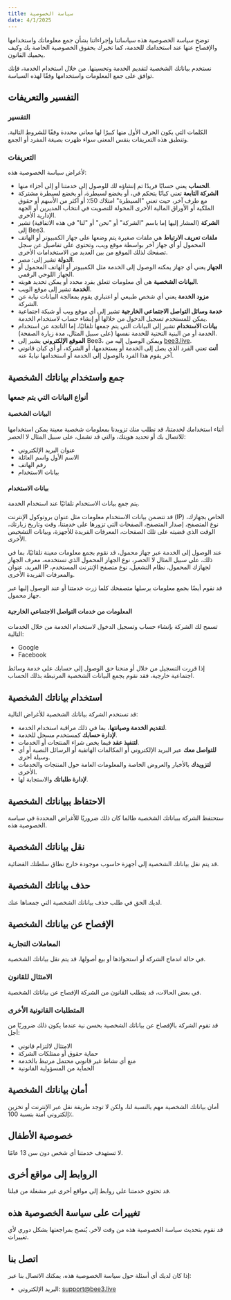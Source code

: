 ```yaml
---
title: سياسة الخصوصية
date: 4/1/2025
---
```


توضح سياسة الخصوصية هذه سياساتنا وإجراءاتنا بشأن جمع معلوماتك واستخدامها والإفصاح عنها عند استخدامك للخدمة، كما تخبرك بحقوق الخصوصية الخاصة بك وكيف يحميك القانون.

نستخدم بياناتك الشخصية لتقديم الخدمة وتحسينها. من خلال استخدام الخدمة، فإنك توافق على جمع المعلومات واستخدامها وفقًا لهذه السياسة.

## التفسير والتعريفات

### التفسير

الكلمات التي يكون الحرف الأول منها كبيرًا لها معاني محددة وفقًا للشروط التالية. وتنطبق هذه التعريفات بنفس المعنى سواء ظهرت بصيغة المفرد أو الجمع.

### التعريفات

لأغراض سياسة الخصوصية هذه:

- **الحساب** يعني حسابًا فريدًا تم إنشاؤه لك للوصول إلى خدمتنا أو إلى أجزاء منها.
- **الشركة التابعة** تعني كيانًا يتحكم في، أو يخضع لسيطرة، أو يخضع لسيطرة مشتركة مع طرف آخر، حيث تعني "السيطرة" امتلاك 50٪ أو أكثر من الأسهم أو حقوق الملكية أو الأوراق المالية الأخرى المخولة للتصويت في انتخاب المديرين أو الجهة الإدارية الأخرى.
- **الشركة** (المشار إليها إما باسم "الشركة" أو "نحن" أو "لنا" في هذه الاتفاقية) تشير إلى Bee3.
- **ملفات تعريف الارتباط** هي ملفات صغيرة يتم وضعها على جهاز الكمبيوتر أو الهاتف المحمول أو أي جهاز آخر بواسطة موقع ويب، وتحتوي على تفاصيل عن سجل تصفحك لذلك الموقع من بين العديد من الاستخدامات الأخرى.
- **الدولة** تشير إلى: مصر.
- **الجهاز** يعني أي جهاز يمكنه الوصول إلى الخدمة مثل الكمبيوتر أو الهاتف المحمول أو الجهاز اللوحي الرقمي.
- **البيانات الشخصية** هي أي معلومات تتعلق بفرد محدد أو يمكن تحديد هويته.
- **الخدمة** تشير إلى موقع الويب.
- **مزود الخدمة** يعني أي شخص طبيعي أو اعتباري يقوم بمعالجة البيانات نيابة عن الشركة.
- **خدمة وسائل التواصل الاجتماعي الخارجية** تشير إلى أي موقع ويب أو شبكة اجتماعية يمكن للمستخدم تسجيل الدخول من خلالها أو إنشاء حساب لاستخدام الخدمة.
- **بيانات الاستخدام** تشير إلى البيانات التي يتم جمعها تلقائيًا، إما الناتجة عن استخدام الخدمة أو من البنية التحتية للخدمة نفسها (على سبيل المثال، مدة زيارة الصفحة).
- **الموقع الإلكتروني** يشير إلى Bee3، ويمكن الوصول إليه من [bee3.live](https://bee3.live).
- **أنت** تعني الفرد الذي يصل إلى الخدمة أو يستخدمها، أو الشركة، أو أي كيان قانوني آخر يقوم هذا الفرد بالوصول إلى الخدمة أو استخدامها نيابةً عنه.

## جمع واستخدام بياناتك الشخصية

### أنواع البيانات التي يتم جمعها

#### البيانات الشخصية

أثناء استخدامك لخدمتنا، قد نطلب منك تزويدنا بمعلومات شخصية معينة يمكن استخدامها للاتصال بك أو تحديد هويتك، والتي قد تشمل، على سبيل المثال لا الحصر:

- عنوان البريد الإلكتروني
- الاسم الأول واسم العائلة
- رقم الهاتف
- بيانات الاستخدام

#### بيانات الاستخدام

يتم جمع بيانات الاستخدام تلقائيًا عند استخدام الخدمة.

قد تتضمن بيانات الاستخدام معلومات مثل عنوان بروتوكول الإنترنت (IP) الخاص بجهازك، نوع المتصفح، إصدار المتصفح، الصفحات التي تزورها على خدمتنا، وقت وتاريخ زيارتك، الوقت الذي قضيته على تلك الصفحات، المعرفات الفريدة للأجهزة، وبيانات التشخيص الأخرى.

عند الوصول إلى الخدمة عبر جهاز محمول، قد نقوم بجمع معلومات معينة تلقائيًا، بما في ذلك، على سبيل المثال لا الحصر، نوع الجهاز المحمول الذي تستخدمه، معرف الجهاز الفريد، عنوان IP لجهازك المحمول، نظام التشغيل، نوع متصفح الإنترنت المستخدم، والمعرفات الفريدة الأخرى.

قد نقوم أيضًا بجمع معلومات يرسلها متصفحك كلما زرت خدمتنا أو عند الوصول إليها عبر جهاز محمول.

#### المعلومات من خدمات التواصل الاجتماعي الخارجية

تسمح لك الشركة بإنشاء حساب وتسجيل الدخول لاستخدام الخدمة من خلال الخدمات التالية:

- Google
- Facebook

إذا قررت التسجيل من خلال أو منحنا حق الوصول إلى حسابك على خدمة وسائط اجتماعية خارجية، فقد نقوم بجمع البيانات الشخصية المرتبطة بذلك الحساب.

## استخدام بياناتك الشخصية

قد تستخدم الشركة بياناتك الشخصية للأغراض التالية:

- **لتقديم الخدمة وصيانتها**، بما في ذلك مراقبة استخدام الخدمة.
- **لإدارة حسابك** كمستخدم مسجل للخدمة.
- **لتنفيذ عقد** فيما يخص شراء المنتجات أو الخدمات.
- **للتواصل معك** عبر البريد الإلكتروني أو المكالمات الهاتفية أو الرسائل النصية أو أي وسيلة أخرى.
- **لتزويدك** بالأخبار والعروض الخاصة والمعلومات العامة حول المنتجات والخدمات الأخرى.
- **لإدارة طلباتك** والاستجابة لها.

## الاحتفاظ ببياناتك الشخصية

ستحتفظ الشركة ببياناتك الشخصية طالما كان ذلك ضروريًا للأغراض المحددة في سياسة الخصوصية هذه.

## نقل بياناتك الشخصية

قد يتم نقل بياناتك الشخصية إلى أجهزة حاسوب موجودة خارج نطاق سلطتك القضائية.

## حذف بياناتك الشخصية

لديك الحق في طلب حذف بياناتك الشخصية التي جمعناها عنك.

## الإفصاح عن بياناتك الشخصية

### المعاملات التجارية

في حالة اندماج الشركة أو استحواذها أو بيع أصولها، قد يتم نقل بياناتك الشخصية.

### الامتثال للقانون

في بعض الحالات، قد يتطلب القانون من الشركة الإفصاح عن بياناتك الشخصية.

### المتطلبات القانونية الأخرى

قد تقوم الشركة بالإفصاح عن بياناتك الشخصية بحسن نية عندما يكون ذلك ضروريًا من أجل:

- الامتثال لالتزام قانوني
- حماية حقوق أو ممتلكات الشركة
- منع أي نشاط غير قانوني محتمل مرتبط بالخدمة
- الحماية من المسؤولية القانونية

## أمان بياناتك الشخصية

أمان بياناتك الشخصية مهم بالنسبة لنا، ولكن لا توجد طريقة نقل عبر الإنترنت أو تخزين إلكتروني آمنة بنسبة 100٪.

## خصوصية الأطفال

لا تستهدف خدمتنا أي شخص دون سن 13 عامًا.

## الروابط إلى مواقع أخرى

قد تحتوي خدمتنا على روابط إلى مواقع أخرى غير مشغلة من قبلنا.

## تغييرات على سياسة الخصوصية هذه

قد نقوم بتحديث سياسة الخصوصية هذه من وقت لآخر. يُنصح بمراجعتها بشكل دوري لأي تغييرات.

## اتصل بنا

إذا كان لديك أي أسئلة حول سياسة الخصوصية هذه، يمكنك الاتصال بنا عبر:

- البريد الإلكتروني: support@bee3.live
